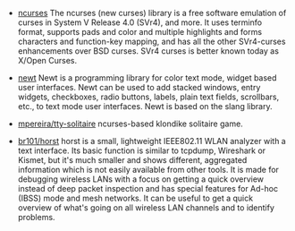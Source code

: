 * [ncurses](https://www.gnu.org/software/ncurses/)  The ncurses (new curses) library is a free software emulation of curses in System V Release 4.0 (SVr4), and more. It uses terminfo format, supports pads and color and multiple highlights and forms characters and function-key mapping, and has all the other SVr4-curses enhancements over BSD curses. SVr4 curses is better known today as X/Open Curses.

* [newt](https://pagure.io/newt) Newt is a programming library for color text mode, widget based user interfaces.  Newt can be used to add stacked windows, entry widgets, checkboxes, radio buttons, labels, plain text fields, scrollbars, etc., to text mode user interfaces.  Newt is based on the slang library.

* [mpereira/tty-solitaire](https://github.com/mpereira/tty-solitaire)  ncurses-based klondike solitaire game.

* [br101/horst](https://github.com/br101/horst)  horst is a small, lightweight IEEE802.11 WLAN analyzer with a text interface. Its basic function is similar to tcpdump, Wireshark or Kismet, but it's much smaller and shows different, aggregated information which is not easily available from other tools. It is made for debugging wireless LANs with a focus on getting a quick overview instead of deep packet inspection and has special features for Ad-hoc (IBSS) mode and mesh networks. It can be useful to get a quick overview of what's going on all wireless LAN channels and to identify problems.
